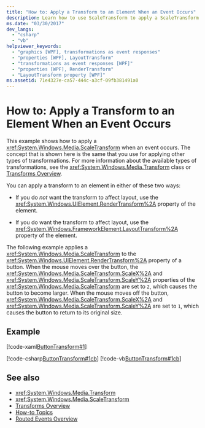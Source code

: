 ```yaml
---
title: "How to: Apply a Transform to an Element When an Event Occurs"
description: Learn how to use ScaleTransform to apply a ScaleTransform when an event occurs in Windows Presentation Foundation (WPF).
ms.date: "03/30/2017"
dev_langs: 
  - "csharp"
  - "vb"
helpviewer_keywords: 
  - "graphics [WPF], transformations as event responses"
  - "properties [WPF], LayoutTransform"
  - "transformations as event responses [WPF]"
  - "properties [WPF], RenderTransform"
  - "LayoutTransform property [WPF]"
ms.assetid: 71e4327e-ca57-444c-a3cf-09fb381491a0
---
```

# How to: Apply a Transform to an Element When an Event Occurs

This example shows how to apply a <xref:System.Windows.Media.ScaleTransform> when an event occurs. The concept that is shown here is the same that you use for applying other types of transformations. For more information about the available types of transformations, see the <xref:System.Windows.Media.Transform> class or [Transforms Overview](transforms-overview.md).  
  
 You can apply a transform to an element in either of these two ways:  
  
- If you do *not* want the transform to affect layout, use the <xref:System.Windows.UIElement.RenderTransform%2A> property of the element.  
  
- If you do want the transform to affect layout, use the <xref:System.Windows.FrameworkElement.LayoutTransform%2A> property of the element.  
  
 The following example applies a <xref:System.Windows.Media.ScaleTransform> to the <xref:System.Windows.UIElement.RenderTransform%2A> property of a button. When the mouse moves over the button, the <xref:System.Windows.Media.ScaleTransform.ScaleX%2A> and <xref:System.Windows.Media.ScaleTransform.ScaleY%2A> properties of the <xref:System.Windows.Media.ScaleTransform> are set to `2`, which causes the button to become larger. When the mouse moves off the button, <xref:System.Windows.Media.ScaleTransform.ScaleX%2A> and <xref:System.Windows.Media.ScaleTransform.ScaleY%2A> are set to `1`, which causes the button to return to its original size.  
  
## Example  

 [!code-xaml[ButtonTransform#1](~/samples/snippets/csharp/VS_Snippets_Wpf/ButtonTransform/CSharp/ButtonTransformExample.xaml#1)]  
  
 [!code-csharp[ButtonTransform#1cb](~/samples/snippets/csharp/VS_Snippets_Wpf/ButtonTransform/CSharp/ButtonTransformExample.xaml.cs#1cb)]
 [!code-vb[ButtonTransform#1cb](~/samples/snippets/visualbasic/VS_Snippets_Wpf/ButtonTransform/VisualBasic/ButtonTransformExample.xaml.vb#1cb)]  
  
## See also

- <xref:System.Windows.Media.Transform>
- <xref:System.Windows.Media.ScaleTransform>
- [Transforms Overview](transforms-overview.md)
- [How-to Topics](transformations-how-to-topics.md)
- [Routed Events Overview](../advanced/routed-events-overview.md)
